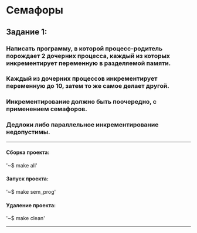 # Семафоры
## Задание 1:
### Написать программу, в которой процесс-родитель порождает 2 дочерних процесса, каждый из которых инкрементирует переменную в разделяемой памяти.
### Каждый из дочерних процессов инкрементирует переменную до 10, затем то же самое делает другой.
### Инкрементирование должно быть поочередно, с применением семафоров.
### Дедлоки либо параллельное инкрементирование недопустимы.
____

#### Сборка проекта:

'~$ make all'

#### Запуск проекта:

'~$ make sem_prog'

#### Удаление проекта:

'~$ make clean'
____
